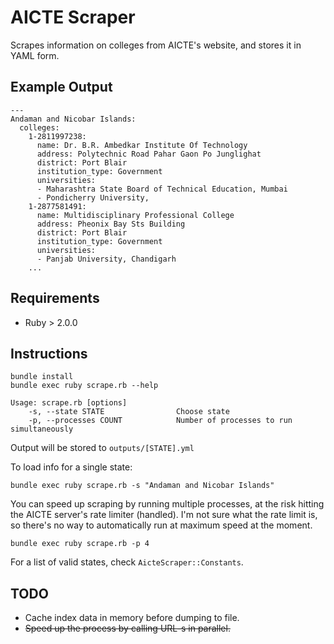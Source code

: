 # AICTE Scraper

Scrapes information on colleges from AICTE's website, and stores it in YAML form.

## Example Output

    ---
    Andaman and Nicobar Islands:
      colleges:
        1-2811997238:
          name: Dr. B.R. Ambedkar Institute Of Technology
          address: Polytechnic Road Pahar Gaon Po Junglighat
          district: Port Blair
          institution_type: Government
          universities:
          - Maharashtra State Board of Technical Education, Mumbai
          - Pondicherry University,
        1-2877581491:
          name: Multidisciplinary Professional College
          address: Pheonix Bay Sts Building
          district: Port Blair
          institution_type: Government
          universities:
          - Panjab University, Chandigarh
        ...

## Requirements

* Ruby > 2.0.0

## Instructions

    bundle install
    bundle exec ruby scrape.rb --help

    Usage: scrape.rb [options]
        -s, --state STATE                Choose state
        -p, --processes COUNT            Number of processes to run simultaneously

Output will be stored to `outputs/[STATE].yml`

To load info for a single state:

    bundle exec ruby scrape.rb -s "Andaman and Nicobar Islands"

You can speed up scraping by running multiple processes, at the risk hitting the AICTE server's rate limiter (handled). I'm not sure what the rate limit is, so there's no way to automatically run at maximum speed at the moment.

    bundle exec ruby scrape.rb -p 4

For a list of valid states, check `AicteScraper::Constants`.

## TODO

* Cache index data in memory before dumping to file.
* <strike>Speed up the process by calling URL-s in parallel.</strike>
